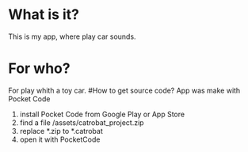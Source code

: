 # What is it?
This is my app, where play car sounds.
# For who?
For play whith a toy car.
#How to get source code?
App was make with Pocket Code
1. install Pocket Code from Google Play or App Store
2. find a file /assets/catrobat_project.zip
3. replace *.zip to *.catrobat
4. open it with PocketCode
